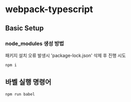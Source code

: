 # webpack-typescript

## Basic Setup

### node_modules 생성 방법

패키지 설치 오류 발생시 'package-lock.json' 삭제 후 진행 시도

```bash
npm i
```

## 바벨 실행 명령어

```bash
npm run babel
```
